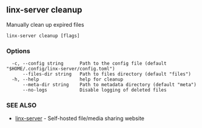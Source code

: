 ## linx-server cleanup

Manually clean up expired files

```
linx-server cleanup [flags]
```

### Options

```
  -c, --config string      Path to the config file (default "$HOME/.config/linx-server/config.toml")
      --files-dir string   Path to files directory (default "files")
  -h, --help               help for cleanup
      --meta-dir string    Path to metadata directory (default "meta")
      --no-logs            Disable logging of deleted files
```

### SEE ALSO

* [linx-server](linx-server.md)	 - Self-hosted file/media sharing website

